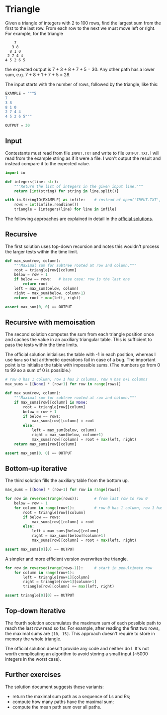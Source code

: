 # Triangle

Given a triangle of integers with 2 to 100 rows,
find the largest sum from the first to the last row.
From each row to the next we must move left or right.
For example, for the triangle
```
    7
   3 8
  8 1 0
 2 7 4 4
4 5 2 6 5
```
the expected output is 7 + 3 + 8 + 7 + 5 = 30.
Any other path has a lower sum, e.g. 7 + 8 + 1 + 7 + 5 = 28.

The input starts with the number of rows, followed by the triangle, like this:
```python
EXAMPLE = """5
7
3 8
8 1 0
2 7 4 4
4 5 2 6 5"""

OUTPUT = 30
```

## Input
Contestants must read from file `INPUT.TXT` and write to file `OUTPUT.TXT`.
I will read from the example string as if it were a file.
I won't output the result and instead compare it to the expected value.
```python
import io

def integers(line: str):
    """Return the list of integers in the given input line."""
    return [int(string) for string in line.split()]

with io.StringIO(EXAMPLE) as infile:    # instead of open('INPUT.TXT', 'r')
    rows = int(infile.readline())
    triangle = [integers(line) for line in infile]
```

The following approaches are explained in detail in the
[official solutions](https://ioinformatics.org/files/ioi1994solutions.pdf).

## Recursive
The first solution uses top-down recursion and
notes this wouldn't process the larger tests within the time limit.
```python
def max_sum(row, column):
    """Maximal sum for subtree rooted at row and column."""
    root = triangle[row][column]
    below = row + 1
    if below == rows:   # base case: row is the last one
        return root
    left = max_sum(below, column)
    right = max_sum(below, column+1)
    return root + max(left, right)

assert max_sum(0, 0) == OUTPUT
```

## Recursive with memoisation
The second solution computes the sum from each triangle position once
and caches the value in an auxiliary triangular table.
This is sufficient to pass the tests within the time limits.

The official solution initialises the table with -1 in each position,
whereas I use `None` so that arithmetic operations fail in case of a bug.
The important point is to initialise the table with impossible sums.
(The numbers go from 0 to 99 so a sum of 0 is possible.)
```python
# row 0 has 1 column, row 1 has 2 columns, row n has n+1 columns
max_sums = [[None] * (row+1) for row in range(rows)]

def max_sum(row, column):
    """Maximal sum for subtree rooted at row and column."""
    if max_sums[row][column] is None:
        root = triangle[row][column]
        below = row + 1
        if below == rows:
            max_sums[row][column] = root
        else:
            left = max_sum(below, column)
            right = max_sum(below, column+1)
            max_sums[row][column] = root + max(left, right)
    return max_sums[row][column]

assert max_sum(0, 0) == OUTPUT
```

## Bottom-up iterative
The third solution fills the auxiliary table from the bottom up.
```python
max_sums = [[None] * (row+1) for row in range(rows)]

for row in reversed(range(rows)):       # from last row to row 0
    below = row + 1
    for column in range(row+1):         # row 0 has 1 column, row 1 has 2, etc.
        root = triangle[row][column]
        if below == rows:
            max_sums[row][column] = root
        else:
            left = max_sums[below][column]
            right = max_sums[below][column+1]
            max_sums[row][column] = root + max(left, right)

assert max_sums[0][0] == OUTPUT
```
A simpler and more efficient version overwrites the triangle.
```py
for row in reversed(range(rows-1)):     # start in penultimate row
    for column in range(row+1):         
        left = triangle[row+1][column]
        right = triangle[row+1][column+1]
        triangle[row][column] += max(left, right)

assert triangle[0][0] == OUTPUT
```

## Top-down iterative
The fourth solution accumulates the maximum sum of each
possible path to reach the last row read so far. For example,
after reading the first two rows, the maximal sums are `[10, 15]`.
This approach doesn't require to store in memory the whole triangle.

The official solution doesn't provide any code and neither do I.
It's not worth complicating an algorithm to avoid storing a small input
(~5000 integers in the worst case).

## Further exercises
The solution document suggests these variants:

- return the maximal sum path as a sequence of Ls and Rs;
- compute how many paths have the maximal sum;
- compute the mean path sum over all paths.
